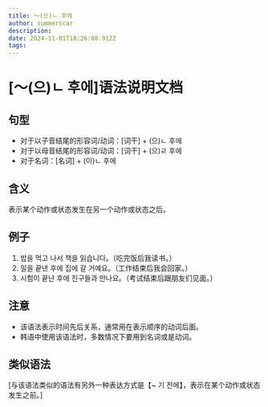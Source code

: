 ```yaml
---
title: 〜(으)ㄴ 후에
author: summerscar
description:
date: 2024-11-01T18:26:08.912Z
tags:
---
```


# [〜(으)ㄴ 후에]语法说明文档
## 句型
- 对于以子音结尾的形容词/动词：[词干] + (으)ㄴ 후에
- 对于以母音结尾的形容词/动词：[词干] + (으)ㄹ 후에
- 对于名词：[名词] + (이)ㄴ 후에
## 含义
表示某个动作或状态发生在另一个动作或状态之后。
## 例子
1. <Speak>밥을 먹고 나서 책을 읽습니다。</Speak>（吃完饭后我读书。）
2. <Speak>일을 끝낸 후에 집에 갈 거예요。</Speak>（工作结束后我会回家。）
3. <Speak>시험이 끝난 후에 친구들과 만나요。</Speak>（考试结束后跟朋友们见面。）
## 注意
- 该语法表示时间先后关系，通常用在表示顺序的动词后面。
- 韩语中使用该语法时，多数情况下要用到名词或是动词。
## 类似语法
[与该语法类似的语法有另外一种表达方式是【~ 기 전에】，表示在某个动作或状态发生之前。]